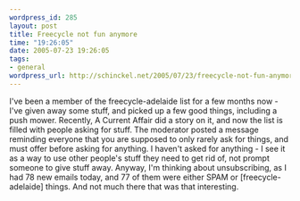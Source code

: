 ```yaml
--- 
wordpress_id: 285
layout: post
title: Freecycle not fun anymore
time: "19:26:05"
date: 2005-07-23 19:26:05
tags: 
- general
wordpress_url: http://schinckel.net/2005/07/23/freecycle-not-fun-anymore/
---
```

I've been a member of the freecycle-adelaide list for a few months now - I've given away some stuff, and picked up a few good things, including a push mower. Recently, A Current Affair did a story on it, and now the list is filled with people asking for stuff. The moderator posted a message reminding everyone that you are supposed to only rarely ask for things, and must offer before asking for anything. I haven't asked for anything - I see it as a way to use other people's stuff they need to get rid of, not prompt someone to give stuff away. Anyway, I'm thinking about unsubscribing, as I had 78 new emails today, and 77 of them were either SPAM or \[freecycle-adelaide\] things. And not much there that was that interesting. 
